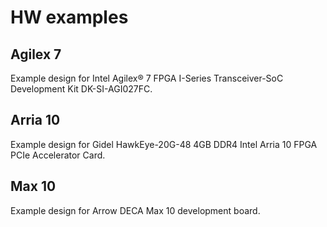 # HW examples

## Agilex 7

Example design for Intel Agilex® 7 FPGA I-Series Transceiver-SoC Development Kit DK-SI-AGI027FC.

## Arria 10

Example design for Gidel HawkEye-20G-48 4GB DDR4 Intel Arria 10 FPGA PCIe Accelerator Card.

## Max 10

Example design for Arrow DECA Max 10 development board.